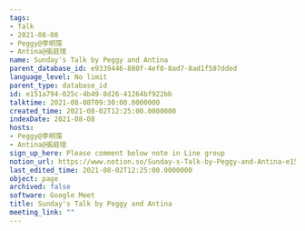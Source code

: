 ```yaml
---
tags:
- Talk
- 2021-08-08
- Peggy@李明霈
- Antina@張庭瑄
name: Sunday's Talk by Peggy and Antina
parent_database_id: e9339446-880f-4ef0-8ad7-8ad1f507dded
language_level: No limit
parent_type: database_id
id: e151a794-025c-4b49-8d26-41264bf922bb
talktime: 2021-08-08T09:30:00.0000000
created_time: 2021-08-02T12:25:00.0000000
indexDate: 2021-08-08
hosts:
- Peggy@李明霈
- Antina@張庭瑄
sign_up_here: Please comment below note in Line group
notion_url: https://www.notion.so/Sunday-s-Talk-by-Peggy-and-Antina-e151a794025c4b498d2641264bf922bb
last_edited_time: 2021-08-02T12:25:00.0000000
object: page
archived: false
software: Google Meet
title: Sunday's Talk by Peggy and Antina
meeting_link: ""
---
```







